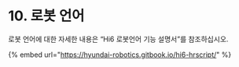 # 10. 로봇 언어

로봇 언어에 대한 자세한 내용은 “Hi6 로봇언어 기능 설명서”를 참조하십시오.

{% embed url="https://hyundai-robotics.gitbook.io/hi6-hrscript/" %}



